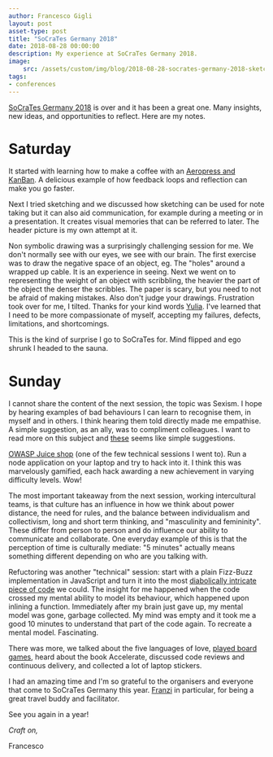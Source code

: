 ```yaml
---
author: Francesco Gigli
layout: post
asset-type: post
title: "SoCraTes Germany 2018"
date: 2018-08-28 00:00:00
description: My experience at SoCraTes Germany 2018.
image:
    src: /assets/custom/img/blog/2018-08-28-socrates-germany-2018-sketchnote.jpg
tags:
- conferences
---
```

[SoCraTes Germany 2018](https://www.socrates-conference.de) is over and it has been a great one. Many insights, new ideas, and opportunities to reflect. Here are my notes.

# Saturday

It started with learning how to make a coffee with an [Aeropress and KanBan](https://twitter.com/AnnNat/status/1033015354967121921). A delicious example of how feedback loops and reflection can make you go faster.

Next I tried sketching and we discussed how sketching can be used for note taking but it can also aid communication, for example during a meeting or in a presentation. It creates visual memories that can be referred to later. The header picture is my own attempt at it.

Non symbolic drawing was a surprisingly challenging session for me.
We don't normally see with our eyes, we see with our brain. The first exercise was to draw the negative space of an object, eg. The "holes" around a wrapped up cable. It is an experience in seeing.
Next we went on to representing the weight of an object with scribbling, the heavier the part of the object the denser the scribbles.
The paper is scary, but you need to not be afraid of making mistakes. Also don't judge your drawings.
Frustration took over for me, I tilted. Thanks for your kind words [Yulia](https://twitter.com/ioctaptceb). I've learned that I need to be more compassionate of myself, accepting my failures, defects, limitations, and shortcomings.

This is the kind of surprise I go to SoCraTes for. Mind flipped and ego shrunk I headed to the sauna.

# Sunday

I cannot share the content of the next session, the topic was Sexism. I hope by hearing examples of bad behaviours I can learn to recognise them, in myself and in others. I think hearing them told directly made me empathise.
A simple suggestion, as an ally, was to compliment colleagues. I want to read more on this subject and [these](https://stackoverflow.blog/2017/10/04/3-ways-can-ally-women-tech/) seems like simple suggestions.

[OWASP Juice shop](https://www.owasp.org/index.php/OWASP_Juice_Shop_Project) (one of the few technical sessions I went to). Run a node application on your laptop and try to hack into it. I think this was marvelously gamified, each hack awarding a new achievement in varying difficulty levels. Wow!

The most important takeaway from the next session, working intercultural teams, is that culture has an influence in how we think about power distance, the need for rules, and the balance between individualism and collectivism, long and short term thinking, and "masculinity and femininity". These differ from person to person and do influence our ability to communicate and collaborate.
One everyday example of this is that the perception of time is culturally mediate: "5 minutes" actually means something different depending on who are you talking with.

Refuctoring was another "technical" session: start with a plain Fizz-Buzz implementation in JavaScript and turn it into the most [diabolically intricate piece of code](https://github.com/Hackerkegeln/refuctoring/blob/socratees2018/src/fizz-buzz-generator.js) we could. The insight for me happened when the code crossed my mental ability to model its behaviour, which happened upon inlining a function.
Immediately after my brain just gave up, my mental model was gone, garbage collected. My mind was empty and it took me a good 10 minutes to understand that part of the code again. To recreate a mental model.
Fascinating.

There was more, we talked about the five languages of love, [played board games](https://twitter.com/coderbyheart/status/1033076918160162819), heard about the book Accelerate, discussed code reviews and continuous delivery, and collected a lot of laptop stickers.

I had an amazing time and I'm so grateful to the organisers and everyone that come to SoCraTes Germany this year. [Franzi](https://twitter.com/Singsalad) in particular, for being a great travel buddy and facilitator.

See you again in a year!

_Craft on,_

Francesco
